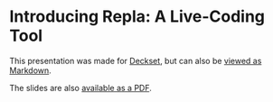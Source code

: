 # Introducing Repla: A Live-Coding Tool

This presentation was made for [Deckset](https://www.decksetapp.com/), but can also be [viewed as Markdown](repla-live-coding.md).

The slides are also [available as a PDF](repla-live-coding.pdf).
